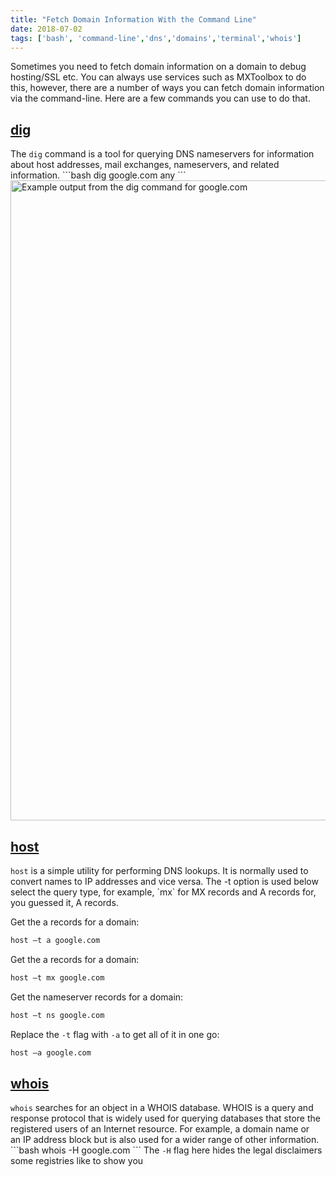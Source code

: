 ```yaml
---
title: "Fetch Domain Information With the Command Line"
date: 2018-07-02
tags: ['bash', 'command-line','dns','domains','terminal','whois']
---
```


Sometimes you need to fetch domain information on a domain to debug hosting/SSL etc. You can always use services such as MXToolbox to do this, however, there are a number of ways you can fetch domain information via the command-line. Here are a few commands you can use to do that.
<h2><a href="https://linux.die.net/man/1/dig">dig</a></h2>
The <code>dig</code> command is a tool for querying DNS nameservers for information about host addresses, mail exchanges, nameservers, and related information.
```bash
dig google.com any
```
<a href="https://jamesrwilliams.co.uk/blog/wp-content/uploads/2018/07/carbon-1.png"><img class="size-large wp-image-272 alignnone" src="https://jamesrwilliams.co.uk/blog/wp-content/uploads/2018/07/carbon-1-900x1024.png" alt="Example output from the dig command for google.com" width="900" height="1024" /></a>
<h2><a href="https://linux.die.net/man/1/host">host</a></h2>
<code>host</code> is a simple utility for performing DNS lookups. It is normally used to convert names to IP addresses and vice versa. The -t option is used below select the query type, for example, `mx` for MX records and A records for, you guessed it, A records.

Get the a records for a domain:
```bash
host –t a google.com
```
Get the a records for a domain:
```bash
host –t mx google.com
```
Get the nameserver records for a domain:
```bash
host –t ns google.com
```
Replace the <code>-t</code> flag with <code>-a</code> to get all of it in one go:
```bash
host –a google.com
```
<h2><a href="https://linux.die.net/man/1/whois">whois</a></h2>
<code>whois</code> searches for an object in a WHOIS database. WHOIS is a query and response protocol that is widely used for querying databases that store the registered users of an Internet resource. For example, a domain name or an IP address block but is also used for a wider range of other information.
```bash
whois -H google.com
```
The <code>-H</code> flag here hides the legal disclaimers some registries like to show you
